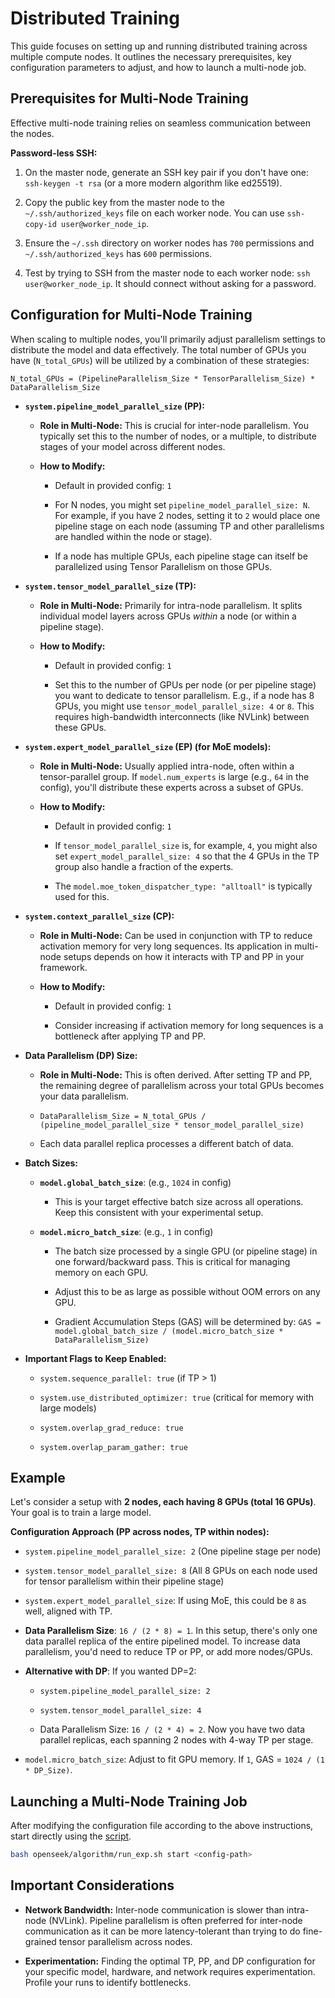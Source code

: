 # Distributed Training

This guide focuses on setting up and running distributed training across multiple compute nodes. It outlines the necessary prerequisites, key configuration parameters to adjust, and how to launch a multi-node job.

## Prerequisites for Multi-Node Training

Effective multi-node training relies on seamless communication between the nodes.

**Password-less SSH:**

1.  On the master node, generate an SSH key pair if you don't have one: `ssh-keygen -t rsa` (or a more modern algorithm like ed25519).

2.  Copy the public key from the master node to the `~/.ssh/authorized_keys` file on each worker node. You can use `ssh-copy-id user@worker_node_ip`.

3.  Ensure the `~/.ssh` directory on worker nodes has `700` permissions and `~/.ssh/authorized_keys` has `600` permissions.

4.  Test by trying to SSH from the master node to each worker node: `ssh user@worker_node_ip`. It should connect without asking for a password.

## Configuration for Multi-Node Training

When scaling to multiple nodes, you'll primarily adjust parallelism settings to distribute the model and data effectively. The total number of GPUs you have (`N_total_GPUs`) will be utilized by a combination of these strategies:

`N_total_GPUs = (PipelineParallelism_Size * TensorParallelism_Size) * DataParallelism_Size`

* **`system.pipeline_model_parallel_size` (PP):**

    * **Role in Multi-Node:** This is crucial for inter-node parallelism. You typically set this to the number of nodes, or a multiple, to distribute stages of your model across different nodes.

    * **How to Modify:**

        * Default in provided config: `1`

        * For N nodes, you might set `pipeline_model_parallel_size: N`. For example, if you have 2 nodes, setting it to `2` would place one pipeline stage on each node (assuming TP and other parallelisms are handled within the node or stage).

        * If a node has multiple GPUs, each pipeline stage can itself be parallelized using Tensor Parallelism on those GPUs.

* **`system.tensor_model_parallel_size` (TP):**

    * **Role in Multi-Node:** Primarily for intra-node parallelism. It splits individual model layers across GPUs *within* a node (or within a pipeline stage).

    * **How to Modify:**

        * Default in provided config: `1`

        * Set this to the number of GPUs per node (or per pipeline stage) you want to dedicate to tensor parallelism. E.g., if a node has 8 GPUs, you might use `tensor_model_parallel_size: 4` or `8`. This requires high-bandwidth interconnects (like NVLink) between these GPUs.

* **`system.expert_model_parallel_size` (EP) (for MoE models):**

    * **Role in Multi-Node:** Usually applied intra-node, often within a tensor-parallel group. If `model.num_experts` is large (e.g., `64` in the config), you'll distribute these experts across a subset of GPUs.

    * **How to Modify:**

        * Default in provided config: `1`

        * If `tensor_model_parallel_size` is, for example, `4`, you might also set `expert_model_parallel_size: 4` so that the 4 GPUs in the TP group also handle a fraction of the experts.

        * The `model.moe_token_dispatcher_type: "alltoall"` is typically used for this.

* **`system.context_parallel_size` (CP):**

    * **Role in Multi-Node:** Can be used in conjunction with TP to reduce activation memory for very long sequences. Its application in multi-node setups depends on how it interacts with TP and PP in your framework.

    * **How to Modify:**

        * Default in provided config: `1`

        * Consider increasing if activation memory for long sequences is a bottleneck after applying TP and PP.

* **Data Parallelism (DP) Size:**

    * **Role in Multi-Node:** This is often derived. After setting TP and PP, the remaining degree of parallelism across your total GPUs becomes your data parallelism.

    * `DataParallelism_Size = N_total_GPUs / (pipeline_model_parallel_size * tensor_model_parallel_size)`

    * Each data parallel replica processes a different batch of data.

* **Batch Sizes:**

    * **`model.global_batch_size`**: (e.g., `1024` in config)

        * This is your target effective batch size across all operations. Keep this consistent with your experimental setup.

    * **`model.micro_batch_size`**: (e.g., `1` in config)

        * The batch size processed by a single GPU (or pipeline stage) in one forward/backward pass. This is critical for managing memory on each GPU.

        * Adjust this to be as large as possible without OOM errors on any GPU.

        * Gradient Accumulation Steps (GAS) will be determined by:
            `GAS = model.global_batch_size / (model.micro_batch_size * DataParallelism_Size)`

* **Important Flags to Keep Enabled:**

    * `system.sequence_parallel: true` (if TP > 1)

    * `system.use_distributed_optimizer: true` (critical for memory with large models)

    * `system.overlap_grad_reduce: true`

    * `system.overlap_param_gather: true`

## Example

Let's consider a setup with **2 nodes, each having 8 GPUs (total 16 GPUs)**. Your goal is to train a large model.

**Configuration Approach (PP across nodes, TP within nodes):**

* `system.pipeline_model_parallel_size: 2` (One pipeline stage per node)

* `system.tensor_model_parallel_size: 8` (All 8 GPUs on each node used for tensor parallelism within their pipeline stage)

* `system.expert_model_parallel_size`: If using MoE, this could be `8` as well, aligned with TP.

* **Data Parallelism Size**: `16 / (2 * 8) = 1`. In this setup, there's only one data parallel replica of the entire pipelined model. To increase data parallelism, you'd need to reduce TP or PP, or add more nodes/GPUs.

* **Alternative with DP**: If you wanted DP=2:
    * `system.pipeline_model_parallel_size: 2`

    * `system.tensor_model_parallel_size: 4`

    * Data Parallelism Size: `16 / (2 * 4) = 2`. Now you have two data parallel replicas, each spanning 2 nodes with 4-way TP per stage.

* `model.micro_batch_size`: Adjust to fit GPU memory. If `1`, GAS = `1024 / (1 * DP_Size)`.

## Launching a Multi-Node Training Job

After modifying the configuration file according to the above instructions, start directly using the [script](openseek/algorithm/run_exp.sh).

```sh
bash openseek/algorithm/run_exp.sh start <config-path>
```

## Important Considerations

* **Network Bandwidth:** Inter-node communication is slower than intra-node (NVLink). Pipeline parallelism is often preferred for inter-node communication as it can be more latency-tolerant than trying to do fine-grained tensor parallelism across nodes.

* **Experimentation:** Finding the optimal TP, PP, and DP configuration for your specific model, hardware, and network requires experimentation. Profile your runs to identify bottlenecks.

